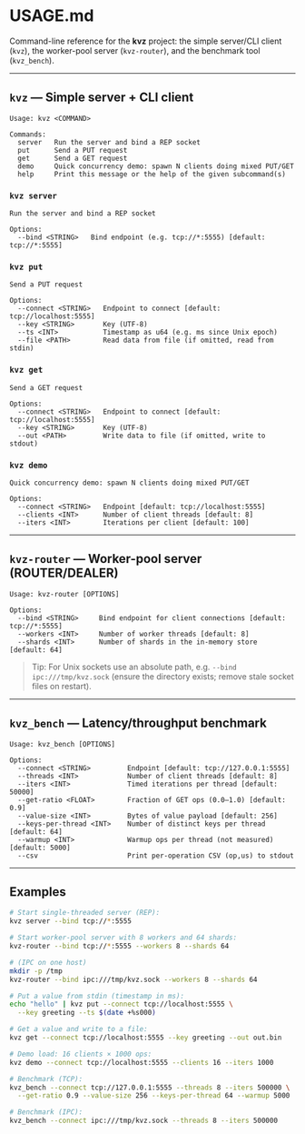 # USAGE.md

Command-line reference for the **kvz** project: the simple server/CLI client (`kvz`),
the worker-pool server (`kvz-router`), and the benchmark tool (`kvz_bench`).

---

## `kvz` — Simple server + CLI client

```
Usage: kvz <COMMAND>

Commands:
  server   Run the server and bind a REP socket
  put      Send a PUT request
  get      Send a GET request
  demo     Quick concurrency demo: spawn N clients doing mixed PUT/GET
  help     Print this message or the help of the given subcommand(s)
```

### `kvz server`

```
Run the server and bind a REP socket

Options:
  --bind <STRING>   Bind endpoint (e.g. tcp://*:5555) [default: tcp://*:5555]
```

### `kvz put`

```
Send a PUT request

Options:
  --connect <STRING>   Endpoint to connect [default: tcp://localhost:5555]
  --key <STRING>       Key (UTF-8)
  --ts <INT>           Timestamp as u64 (e.g. ms since Unix epoch)
  --file <PATH>        Read data from file (if omitted, read from stdin)
```

### `kvz get`

```
Send a GET request

Options:
  --connect <STRING>   Endpoint to connect [default: tcp://localhost:5555]
  --key <STRING>       Key (UTF-8)
  --out <PATH>         Write data to file (if omitted, write to stdout)
```

### `kvz demo`

```
Quick concurrency demo: spawn N clients doing mixed PUT/GET

Options:
  --connect <STRING>   Endpoint [default: tcp://localhost:5555]
  --clients <INT>      Number of client threads [default: 8]
  --iters <INT>        Iterations per client [default: 100]
```

---

## `kvz-router` — Worker-pool server (ROUTER/DEALER)

```
Usage: kvz-router [OPTIONS]

Options:
  --bind <STRING>     Bind endpoint for client connections [default: tcp://*:5555]
  --workers <INT>     Number of worker threads [default: 8]
  --shards <INT>      Number of shards in the in-memory store [default: 64]
```

> Tip: For Unix sockets use an absolute path, e.g. `--bind ipc:///tmp/kvz.sock`
> (ensure the directory exists; remove stale socket files on restart).

---

## `kvz_bench` — Latency/throughput benchmark

```
Usage: kvz_bench [OPTIONS]

Options:
  --connect <STRING>         Endpoint [default: tcp://127.0.0.1:5555]
  --threads <INT>            Number of client threads [default: 8]
  --iters <INT>              Timed iterations per thread [default: 50000]
  --get-ratio <FLOAT>        Fraction of GET ops (0.0–1.0) [default: 0.9]
  --value-size <INT>         Bytes of value payload [default: 256]
  --keys-per-thread <INT>    Number of distinct keys per thread [default: 64]
  --warmup <INT>             Warmup ops per thread (not measured) [default: 5000]
  --csv                      Print per-operation CSV (op,us) to stdout
```

---

## Examples

```bash
# Start single-threaded server (REP):
kvz server --bind tcp://*:5555

# Start worker-pool server with 8 workers and 64 shards:
kvz-router --bind tcp://*:5555 --workers 8 --shards 64

# (IPC on one host)
mkdir -p /tmp
kvz-router --bind ipc:///tmp/kvz.sock --workers 8 --shards 64

# Put a value from stdin (timestamp in ms):
echo "hello" | kvz put --connect tcp://localhost:5555 \
  --key greeting --ts $(date +%s000)

# Get a value and write to a file:
kvz get --connect tcp://localhost:5555 --key greeting --out out.bin

# Demo load: 16 clients × 1000 ops:
kvz demo --connect tcp://localhost:5555 --clients 16 --iters 1000

# Benchmark (TCP):
kvz_bench --connect tcp://127.0.0.1:5555 --threads 8 --iters 500000 \
  --get-ratio 0.9 --value-size 256 --keys-per-thread 64 --warmup 5000

# Benchmark (IPC):
kvz_bench --connect ipc:///tmp/kvz.sock --threads 8 --iters 500000
```

